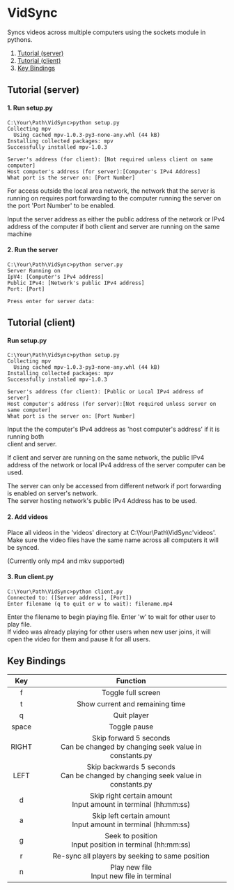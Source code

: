 # VidSync
Syncs videos across multiple computers using the sockets module in pythons. 

1. [Tutorial (server)](#id-ts)  
2. [Tutorial (client)](#id-tc)  
3. [Key Bindings](#id-kb)

## Tutorial (server) <div id='id-ts'/>
#### 1. Run setup.py 
```
C:\Your\Path\VidSync>python setup.py
Collecting mpv
  Using cached mpv-1.0.3-py3-none-any.whl (44 kB)
Installing collected packages: mpv
Successfully installed mpv-1.0.3

Server's address (for client): [Not required unless client on same computer]
Host computer's address (for server):[Computer's IPv4 Address]
What port is the server on: [Port Number]
```
For access outside the local area network, the network that the server is running on requires port forwarding to the computer running the server on the port 'Port Number' to be enabled.

Input the server address as either the public address of the network or IPv4 address of the computer
if both client and server are running on the same machine

#### 2. Run the server
```
C:\Your\Path\VidSync>python server.py
Server Running on
IpV4: [Computer's IPv4 address]        
Public IPv4: [Network's public IPv4 address]
Port: [Port]

Press enter for server data: 
```

## Tutorial (client) <div id='id-tc'/>
#### Run setup.py 
```
C:\Your\Path\VidSync>python setup.py
Collecting mpv
  Using cached mpv-1.0.3-py3-none-any.whl (44 kB)
Installing collected packages: mpv
Successfully installed mpv-1.0.3

Server's address (for client): [Public or Local IPv4 address of server]
Host computer's address (for server):[Not required unless server on same computer]
What port is the server on: [Port Number]
```

Input the the computer's IPv4 address as 'host computer's address' if it is running both  
client and server. 

If client and server are running on the same network, the public IPv4 address of the network
or local IPv4 address of the server computer can be used.

The server can only be accessed from different network if port forwarding is enabled
on server's network.  
The server hosting network's public IPv4 Address has to be used. 

#### 2. Add videos
Place all videos in the 'videos' directory at C:\Your\Path\VidSync\'videos'.  
Make sure the video files have the same name across all computers it will be synced.

(Currently only mp4 and mkv supported)

#### 3. Run client.py
```
C:\Your\Path\VidSync>python client.py
Connected to: ([Server address], [Port])
Enter filename (q to quit or w to wait): filename.mp4
```
Enter the filename to begin playing file. Enter 'w' to wait
for other user to play file.  
If video was already playing for other users when new user joins,
it will open the video for them and pause it for all users. 

## Key Bindings <div id='id-kb'/>
| Key        | Function| 
| :--------: |:------------:| 
|f| Toggle full screen |
|t| Show current and remaining time|
|q| Quit player|
|space| Toggle pause |
|RIGHT| Skip forward 5 seconds <br />Can be changed by changing seek value in constants.py |
|LEFT|  Skip backwards 5 seconds<br /> Can be changed by changing seek value in constants.py |
|d| Skip right certain amount <br /> Input amount in terminal (hh:mm:ss)|
|a| Skip left certain amount <br /> Input amount in terminal (hh:mm:ss)|
|g| Seek to position <br /> Input position in terminal (hh:mm:ss)|
|r| Re-sync all players by seeking to same position |
|n| Play new file <br /> Input new file in terminal |

